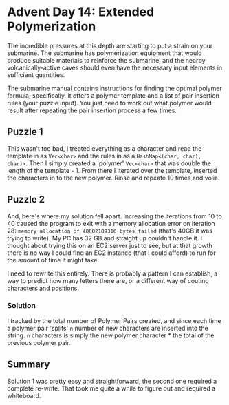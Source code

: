 # Advent Day 14: Extended Polymerization
The incredible pressures at this depth are starting to put a strain on your submarine. The submarine has polymerization equipment that would produce suitable materials to reinforce the submarine, and the nearby volcanically-active caves should even have the necessary input elements in sufficient quantities.

The submarine manual contains instructions for finding the optimal polymer formula; specifically, it offers a polymer template and a list of pair insertion rules (your puzzle input). You just need to work out what polymer would result after repeating the pair insertion process a few times.

## Puzzle 1
This wasn't too bad, I treated everything as a character and read the template in as `Vec<char>` and the rules in as a `HashMap<(char, char), char)>`. Then I simply created a 'polymer' `Vec<char>` that was double the length of the template - 1. From there I iterated over the template, inserted the characters in to the new polymer. Rinse and repeate 10 times and volia. 

## Puzzle 2
And, here's where my solution fell apart. Increasing the iterations from 10 to 40 caused the program to exit with a memory allocation error on iteration 28: `memory allocation of 40802189316 bytes failed` (that's 40GB it was trying to write). My PC has 32 GB and straight up couldn't handle it. I thought about trying this on an EC2 server just to see, but at that growth there is no way I could find an EC2 instance (that I could afford) to run for the amount of time it might take. 

I need to rewrite this entirely. There is probably a pattern I can establish, a way to predict how many letters there are, or a different way of couting characters and positions. 

### Solution
I tracked by the total number of Polymer Pairs created, and since each time a polymer pair 'splits' `n` number of new characters are inserted into the string. `n` characters is simply the new polymer character * the total of the previous polymer pair. 

## Summary
Solution 1 was pretty easy and straightforward, the second one required a complete re-write. That took me quite a while to figure out and required a whiteboard. 